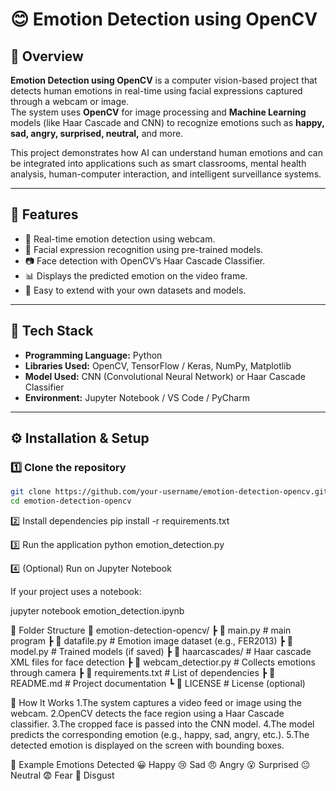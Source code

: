 # 😊 Emotion Detection using OpenCV

## 📖 Overview
**Emotion Detection using OpenCV** is a computer vision-based project that detects human emotions in real-time using facial expressions captured through a webcam or image.  
The system uses **OpenCV** for image processing and **Machine Learning** models (like Haar Cascade and CNN) to recognize emotions such as **happy, sad, angry, surprised, neutral,** and more.

This project demonstrates how AI can understand human emotions and can be integrated into applications such as smart classrooms, mental health analysis, human-computer interaction, and intelligent surveillance systems.

---

## 🚀 Features
- 🎥 Real-time emotion detection using webcam.
- 🧠 Facial expression recognition using pre-trained models.
- 📷 Face detection with OpenCV’s Haar Cascade Classifier.
- 📊 Displays the predicted emotion on the video frame.
- 💾 Easy to extend with your own datasets and models.

---

## 🧰 Tech Stack
- **Programming Language:** Python  
- **Libraries Used:** OpenCV, TensorFlow / Keras, NumPy, Matplotlib  
- **Model Used:** CNN (Convolutional Neural Network) or Haar Cascade Classifier  
- **Environment:** Jupyter Notebook / VS Code / PyCharm  

---

## ⚙️ Installation & Setup

### 1️⃣ Clone the repository
```bash
git clone https://github.com/your-username/emotion-detection-opencv.git
cd emotion-detection-opencv
```
2️⃣ Install dependencies
pip install -r requirements.txt

3️⃣ Run the application
python emotion_detection.py

4️⃣ (Optional) Run on Jupyter Notebook

If your project uses a notebook:

jupyter notebook emotion_detection.ipynb

📁 Folder Structure
📂 emotion-detection-opencv/
 ┣ 📄 main.py               # main program
 ┣ 📄 datafile.py           # Emotion image dataset (e.g., FER2013)
 ┣ 📄 model.py              # Trained models (if saved)
 ┣ 📁 haarcascades/         # Haar cascade XML files for face detection
 ┣ 📄 webcam_detectior.py   # Collects emotions through camera 
 ┣ 📄 requirements.txt      # List of dependencies
 ┣ 📄 README.md             # Project documentation
 ┗ 📄 LICENSE               # License (optional)

🧠 How It Works
1.The system captures a video feed or image using the webcam.
2.OpenCV detects the face region using a Haar Cascade classifier.
3.The cropped face is passed into the CNN model.
4.The model predicts the corresponding emotion (e.g., happy, sad, angry, etc.).
5.The detected emotion is displayed on the screen with bounding boxes.

🧩 Example Emotions Detected
😀 Happy
😢 Sad
😠 Angry
😮 Surprised
😐 Neutral
😨 Fear
🤢 Disgust
